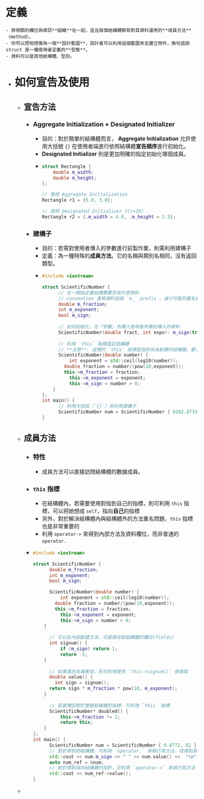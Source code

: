 # 定義
	- 將相關的欄位與資訊**組織**在一起，並且每個結構體都有對其資料運用的**成員方法**（method）。
	- 你可以把他想像為一個**設計藍圖**，設計者可以利用這個藍圖來去建立物件，換句話說 struct 是一種使用者定義的**型態**。
	- 資料可以是其他結構體、型別。
- # 如何宣告及使用
	- ## 宣告方法
		- ### Aggregate Initialization + Designated Initializer
			- 目的：對於簡單的結構體而言， **Aggregate Initialization**  允許使用大括號 `{}` 在使用者端進行依照結構體**宣告順序**進行初始化。
			- **Designated Initializer** 則是更加明確的指定初始化哪個成員。
			- ```cpp
			  struct Rectangle {
			      double m_width;
			      double m_height;
			  };
			  
			  // 使用 Aggregate Initialization
			  Rectangle r1 = {5.0, 3.0};
			  
			  // 使用 Designated Initializer (C++20)
			  Rectangle r2 = {.m_width = 4.0, .m_height = 2.5};
			  ```
		- ### 建構子
			- 目的：若需對使用者傳入的參數進行前製作業，則需利用建構子
			- 定義：為一種特殊的**成員方法**。它的名稱與類別名相同，沒有返回類型。
			- ```cpp
			  #include <iostream>
			  
			  struct ScientificNumber {
			    	// 在一開始定義結構體要含有什麼資料
			    	// convention 會將資料加個 `m_` prefix ，減少可能的重名機會
			    	double m_fraction;
			    	int m_exponent;
			    	bool m_sign;
			    
			    	// 如何初始化，在「參數」內傳入使用者所需的傳入的資料	
			    	ScientificNumber(double fract, int expo): m_sign(true), m_exponent(expo), m_fraction(fract) {}
			    
			    	// 利用 `this` 指標設定結構體
			    	// **注意**: 這裡的 `this` 指標是指到尚未創建的結構體，要小心使用
			    	ScientificNumber(double number) {
			        	int exponent = std::ceil(log10(number));
			          double fraction = number/(pow(10,exponent));
			          this->m_fraction = fraction;
			        	this->m_exponent = exponent;
			        	this->m_sign = number > 0;
			      }
			  };
			  int main() {
			    	// 利用大括弧（`{}`）來利用建構子
			    	ScientificNumber num = ScientificNumber { 8202.87332 };
			  }
			  ```
	- ## 成員方法
		- ### 特性
			- 成員方法可以直接訪問結構體的數據成員。
		- ### `this`  指標
			- 在結構體內，若需要使用對指到自己的指標，則可利用 `this` 指標，可以把她想成 `self`，指向**自己**的指標
			- 另外，對於解決結構體內與結構體外的方法重名問題，`this` 指標也是非常重要的
			- 利用 `operator->` 來得到內部方法及資料欄位，而非普通的 `operator.`
		- ```cpp
		  #include <iostream>
		  
		  struct ScientificNumber {
		    	double m_fraction;
		    	int m_exponent;
		    	bool m_sign;
		  
		    	ScientificNumber(double number) {
		        	int exponent = std::ceil(log10(number));
		          double fraction = number/(pow(10,exponent));
		          this->m_fraction = fraction;
		        	this->m_exponent = exponent;
		        	this->m_sign = number > 0;
		      }
		    
		    	// 可以在內部創建方法，可直接存取結構體的欄位(fields)
		    	int signum() {
		        	if (m_sign) return 1;
		        	return -1;
		      }
		    
		    	// 如果遇到名稱衝突，則可利用使用 `this->signum()` 做索取
		    	double value() {
		          int sign = signum();
		       	return sign * m_fraction * pow(10, m_exponent);
		      }
		    
		    	// 若要傳回對於整個結構體的指標，可利用 `this` 指標
		    	ScientificNumber* doubled() {
		    		this->m_fraction *= 2;
		        	return this;
		      }
		  };
		  int main() {
		    	ScientificNumber num = ScientificNumber { 0.8772, 82 };
		    	// 對於得到的結構體，可利用 `operator.` 來執行其方法，或得到其欄位
		    	std::cout << num.m_sign << " " << num.value() <<  "\n";
		     	auto num_ref = &num;
		    	// 對於得到指向結構體的指針，可利用 `operator->` 來執行其方法
		    	std::cout << num_ref->value();
		  }
		  ```
	-